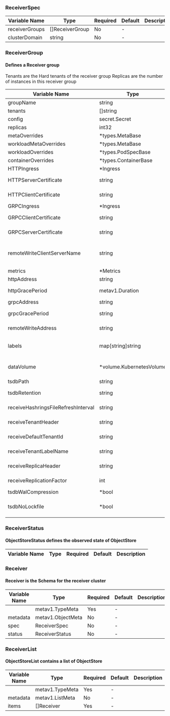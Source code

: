 ### ReceiverSpec
| Variable Name | Type | Required | Default | Description |
|---|---|---|---|---|
| receiverGroups | []ReceiverGroup | No | - |  |
| clusterDomain | string | No | - |  |
### ReceiverGroup
#### Defines a Receiver group
Tenants are the Hard tenants of the receiver group
Replicas are the number of instances in this receiver group

| Variable Name | Type | Required | Default | Description |
|---|---|---|---|---|
| groupName | string | Yes | - |  |
| tenants | []string | No | - |  |
| config | secret.Secret | Yes | - |  |
| replicas | int32 | No | - |  |
| metaOverrides | *types.MetaBase | No | - |  |
| workloadMetaOverrides | *types.MetaBase | No | - |  |
| workloadOverrides | *types.PodSpecBase | No | - |  |
| containerOverrides | *types.ContainerBase | No | - |  |
| HTTPIngress | *Ingress | No | - |  |
| HTTPServerCertificate | string | No | - | Secret name for HTTP Server certificate (Kubernetes TLS secret type)<br> |
| HTTPClientCertificate | string | No | - | Secret name for HTTP Client certificate (Kubernetes TLS secret type)<br> |
| GRPCIngress | *Ingress | No | - |  |
| GRPCClientCertificate | string | No | - | Secret name for GRPC Server certificate (Kubernetes TLS secret type)<br> |
| GRPCServerCertificate | string | No | - | Secret name for GRPC Client certificate (Kubernetes TLS secret type)<br> |
| remoteWriteClientServerName | string | No | - | Server name to verify the hostname on the returned gRPC certificates. See https://tools.ietf.org/html/rfc4366#section-3.1<br> |
| metrics | *Metrics | No | - |  |
| httpAddress | string | No | - | Listen host:port for HTTP endpoints.<br> |
| httpGracePeriod | metav1.Duration | No | - | Time to wait after an interrupt received for HTTP Server.<br> |
| grpcAddress | string | No | - | Listen ip:port address for gRPC endpoints<br> |
| grpcGracePeriod | string | No | - | Time to wait after an interrupt received for GRPC Server.<br> |
| remoteWriteAddress | string | No | - | Address to listen on for remote write requests.<br> |
| labels | map[string]string | No | - | External labels to announce. This flag will be removed in the future when handling multiple tsdb instances is added.<br> |
| dataVolume | *volume.KubernetesVolume | No | - | Kubernetes volume abstraction refers to different types of volumes to be mounted to pods: emptyDir, hostPath, pvc.<br> |
| tsdbPath | string | No | - |  |
| tsdbRetention | string | No | - | How long to retain raw samples on local storage. 0d - disables this retention.<br> |
| receiveHashringsFileRefreshInterval | string | No | - | Refresh interval to re-read the hashring configuration file. (used as a fallback)<br> |
| receiveTenantHeader | string | No | - | HTTP header to determine tenant for write requests.<br> |
| receiveDefaultTenantId | string | No | - | Default tenant ID to use when none is provided via a header.<br> |
| receiveTenantLabelName | string | No | - | Label name through which the tenant will be announced.<br> |
| receiveReplicaHeader | string | No | - | HTTP header specifying the replica number of a write request.<br> |
| receiveReplicationFactor | int | No | - | How many times to replicate incoming write requests.<br> |
| tsdbWalCompression | *bool | No | - | Compress the tsdb WAL.<br> |
| tsdbNoLockfile | *bool | No | - | Do not create lockfile in TSDB data directory. In any case, the lockfiles will be deleted on next startup.<br> |
### ReceiverStatus
#### ObjectStoreStatus defines the observed state of ObjectStore

| Variable Name | Type | Required | Default | Description |
|---|---|---|---|---|
### Receiver
#### Receiver is the Schema for the receiver cluster

| Variable Name | Type | Required | Default | Description |
|---|---|---|---|---|
|  | metav1.TypeMeta | Yes | - |  |
| metadata | metav1.ObjectMeta | No | - |  |
| spec | ReceiverSpec | No | - |  |
| status | ReceiverStatus | No | - |  |
### ReceiverList
#### ObjectStoreList contains a list of ObjectStore

| Variable Name | Type | Required | Default | Description |
|---|---|---|---|---|
|  | metav1.TypeMeta | Yes | - |  |
| metadata | metav1.ListMeta | No | - |  |
| items | []Receiver | Yes | - |  |
